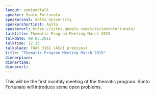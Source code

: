 ```yaml
---
layout: seminartalk
speaker: Santo Fortunato
speakerinst: Aalto University
speakershortinst: Aalto
speakerurl: https://sites.google.com/site/santofortunato/
talktitle: Thematic Program Meeting March 2015 
talkdate: 09.03.2015
talktime: 12.15
talkplace: TUAS 3161 (AScI premises)
title: "Thematic Program Meeting March 2015"
dinnerplace: 
dinnertime: 
dinnerurl: 
---
```


This will be the first monthly meeting of the thematic program. Santo Fortunato will introduce some open problems.
